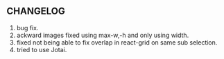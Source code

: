 ## CHANGELOG

1. bug fix.
2. ackward images fixed using max-w,-h and only using width.
3. fixed not being able to fix overlap in react-grid on same sub selection.
4. tried to use Jotai.
